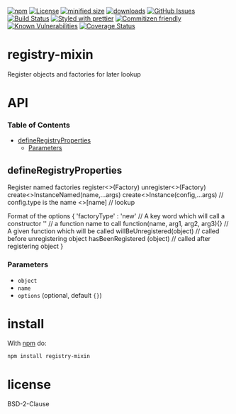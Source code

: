 [![npm](https://img.shields.io/npm/v/registry-mixin.svg)](https://www.npmjs.com/package/registry-mixin)
[![License](https://img.shields.io/badge/License-BSD%203--Clause-blue.svg)](https://opensource.org/licenses/BSD-3-Clause)
[![minified size](https://badgen.net/bundlephobia/min/registry-mixin)](https://bundlephobia.com/result?p=registry-mixin)
[![downloads](http://img.shields.io/npm/dm/registry-mixin.svg?style=flat-square)](https://npmjs.org/package/registry-mixin)
[![GitHub Issues](https://img.shields.io/github/issues/arlac77/registry-mixin.svg?style=flat-square)](https://github.com/arlac77/registry-mixin/issues)
[![Build Status](https://img.shields.io/endpoint.svg?url=https%3A%2F%2Factions-badge.atrox.dev%2Farlac77%2Fregistry-mixin%2Fbadge&style=flat)](https://actions-badge.atrox.dev/arlac77/registry-mixin/goto)
[![Styled with prettier](https://img.shields.io/badge/styled_with-prettier-ff69b4.svg)](https://github.com/prettier/prettier)
[![Commitizen friendly](https://img.shields.io/badge/commitizen-friendly-brightgreen.svg)](http://commitizen.github.io/cz-cli/)
[![Known Vulnerabilities](https://snyk.io/test/github/arlac77/registry-mixin/badge.svg)](https://snyk.io/test/github/arlac77/registry-mixin)
[![Coverage Status](https://coveralls.io/repos/arlac77/registry-mixin/badge.svg)](https://coveralls.io/github/arlac77/registry-mixin)

# registry-mixin

Register objects and factories for later lookup

# API

<!-- Generated by documentation.js. Update this documentation by updating the source code. -->

### Table of Contents

*   [defineRegistryProperties](#defineregistryproperties)
    *   [Parameters](#parameters)

## defineRegistryProperties

Register named factories
register<<Name>>(Factory)
unregister<<Name>>(Factory)
create<<Name>>InstanceNamed(name,...args)
create<<Name>>Instance(config,...args) // config.type is the name
<<Name>>\[name] // lookup

Format of the options
{
'factoryType' : 'new'																// A key word which will call a constructor
'<functionName>'										// a function name to call
function(name, arg1, arg2, arg3){}  // A given function which will be called
willBeUnregistered(object) // called before unregistering object
hasBeenRegistered (object)  // called after registering object
}

### Parameters

*   `object`  
*   `name`  
*   `options`   (optional, default `{}`)

# install

With [npm](http://npmjs.org) do:

```shell
npm install registry-mixin
```

# license

BSD-2-Clause
